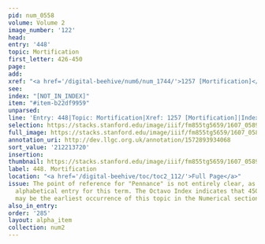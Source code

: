 ```yaml
---
pid: num_0558
volume: Volume 2
image_number: '122'
head:
entry: '448'
topic: Mortification
first_letter: 426-450
page:
add:
xref: "<a href='/digital-beehive/num6/num_1744/'>1257 [Mortification]</a>"
see:
index: "[NOT_IN_INDEX]"
item: "#item-b22df9959"
unparsed:
line: 'Entry: 448|Topic: Mortification|Xref: 1257 [Mortification]|Index: [NOT_IN_INDEX]|#item-b22df9959'
selection: https://stacks.stanford.edu/image/iiif/fm855tg5659/1607_0589/875,3720,2881,697/full/0/default.jpg
full_image: https://stacks.stanford.edu/image/iiif/fm855tg5659/1607_0589/full/full/0/default.jpg
annotation_uri: http://dev.llgc.org.uk/annotation/1572893934068
sort_value: '212213720'
insertion:
thumbnail: https://stacks.stanford.edu/image/iiif/fm855tg5659/1607_0589/875,3720,600,180/250,/0/default.jpg
label: 448. Mortification
location: "<a href='/digital-beehive/toc/toc2_112/'>Full Page</a>"
issue: The point of reference for "Pennance" is not entirely clear, as there is no
  alphabetical entry for this term. The Octavo Index indicates that 450 [Pen[n]ance]
  may be the earliest occurrence of this topic in the Numerical section of the Alvearium.
also_in_entry:
order: '285'
layout: alpha_item
collection: num2
---
```

